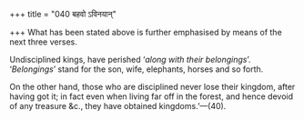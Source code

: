 +++
title = "040 बहवो ऽविनयान्"

+++
What has been stated above is further emphasised by means of the next
three verses.

Undisciplined kings, have perished ‘*along with their belongings*’.
‘*Belongings*’ stand for the son, wife, elephants, horses and so forth.

On the other hand, those who are disciplined never lose their kingdom,
after having got it; in fact even when living far off in the forest, and
hence devoid of any treasure &c., they have obtained kingdoms.’—(40).


